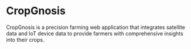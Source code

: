 # CropGnosis
CropGnosis is a precision farming web application that integrates satellite data and IoT device data to provide farmers with comprehensive insights into their crops.

